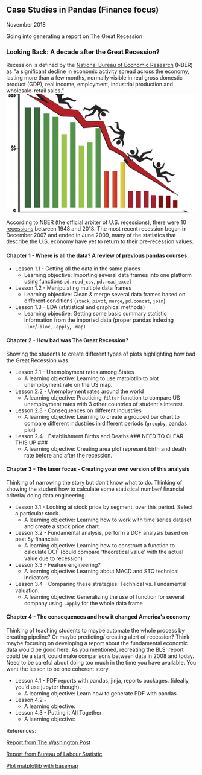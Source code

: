 ## Case Studies in Pandas (Finance focus)

November 2018

Going into generating a report on The Great Recession

### **Looking Back: A decade after the Great Recession?**

Recession is defined by the [National Bureau of Economic Research](http://www.nber.org/) (NBER)  as "a significant decline in economic activity spread across the economy, lasting more than a few months, normally visible in real gross domestic product (GDP), real income, employment, industrial production and wholesale-retail sales."
  ![](assets/recession.jpeg)   

According to NBER (the official arbiter of  U.S. recessions), there were [10 recessions](http://www.nber.org/cycles/) between 1948 and 2018. The most recent recession began in December 2007 and ended in June 2009, many of the statistics that describe the U.S. economy have yet to return to their pre-recession values.

#### Chapter 1 - Where is all the data? A review of previous pandas courses.

- Lesson 1.1 - Getting all the data in the same places
  - Learning objective: Importing several data frames into one platform using functions `pd.read_csv`, `pd.read_excel`
- Lesson 1.2 - Manipulating multiple data frames
  - Learning objective: Clean & merge several data frames based on different conditions (`stack`, `pivot`, `merge`, `pd.concat`, `join`)
- Lesson 1.3 - EDA (statistical and graphical methods)
  - Learning objective: Getting some basic summary statistic information from the imported data (proper pandas indexing `.loc`/`.iloc`, `.apply`, `.map`)

#### Chapter 2 - How bad was The Great Recession?

Showing the students to create different types of plots highlighting how bad the Great Recession was.  

- Lesson 2.1 - Unemployment rates among States
  - A learning objective: Learning to use matplotlib to plot unemployment rate on the US map.
- Lesson 2.2 - Unemployment rates around the world
  - A learning objective: Practicing `filter` function to compare US unemployment rates with 3 other countries of student's interest.
- Lesson 2.3 - Consequences on different industries
  - A learning objective: Learning to create a grouped bar chart to compare different industries in different periods (`groupby`, pandas plot)
- Lesson 2.4 - Establishment Births and Deaths ### NEED TO CLEAR THIS UP ###
  - A learning objective: Creating area plot represent birth and death rate before and after the recession.

#### Chapter 3 - The laser focus - Creating your own version of this analysis

Thinking of narrowing the story but don't know what to do. Thinking of showing the student how to calculate some statistical number/ financial criteria/ doing data engineering.

- Lesson 3.1 -  Looking at stock price by segment, over this period. Select a particular stock.
  - A learning objective: Learning how to work with time series dataset and create a stock price chart.
- Lesson 3.2 - Fundamental analysis, perform a DCF analysis based on past 5y financials
  - A learning objective: Learning how to construct a function to calculate DCF (could compare 'theoretical value' with the actual value due to recession)
- Lesson 3.3 - Feature engineering?
  - A learning objective: Learning about MACD and STO technical indicators
- Lesson 3.4 - Comparing these strategies: Technical vs. Fundamental valuation.
  - A learning objective: Generalizing the use of function for several company using `.apply` for the whole data frame

#### Chapter 4 - The consequences and how it changed America's economy

Thinking of teaching students to maybe automate the whole process by creating pipeline? Or maybe predicting/ creating alert of recession?
Think maybe focusing on developing a report about the fundamental economic data would be good here. As you mentioned, recreating the BLS' report could be a start, could make comparisons between data in 2008 and today. Need to be careful about doing too much in the time you have available. You want the lesson to be one coherent story.

- Lesson 4.1 - PDF reports with pandas, jinja, reports packages. (ideally, you'd use jupyter though).
  - A learning objective: Learn how to generate PDF with pandas
- Lesson 4.2 -
  - A learning objective:
- Lesson 4.3 - Putting it All Together
  - A learning objective:

References:

[Report from The Washington Post](https://www.washingtonpost.com/graphics/2018/business/great-recession-10-years-out/?noredirect=on&utm_term=.28f090cdbafd)

[Report from Bureau of Labour Statistic](https://www.bls.gov/spotlight/2012/recession)

[Plot matplotlib with basemap](https://stackoverflow.com/questions/39742305/how-to-use-basemap-python-to-plot-us-with-50-states)
